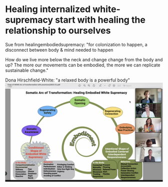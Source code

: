 # Healing internalized white-supremacy start with healing the relationship to ourselves

Sue from healingembodiedsupremacy: "for colonization to happen, a disconnect between body & mind needed to happen

How do we live more below the neck and change change from the body and up?
The more our movements can be embodied, the more we can replicate sustainable change."

Dona Hirschfield-White: "a relaxed body is a powerful body"
![](media/Screenshot-2023-10-05.png)



[1]: https://linktr.ee/healingembodiedsupremacy